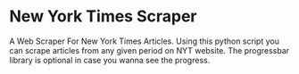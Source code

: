 # New York Times Scraper
A Web Scraper For New York Times Articles. Using this python script you can scrape articles from any given period on NYT website. The progressbar library is optional in case you wanna see the progress.
